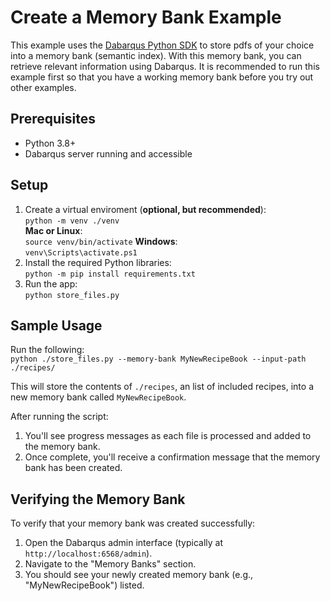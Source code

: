 # Create a Memory Bank Example

This example uses the [Dabarqus Python SDK](https://pypi.org/project/dabarqus/) to store pdfs of your choice into a memory bank (semantic index). With this memory bank, you can retrieve relevant information using Dabarqus. It is recommended to run this example first so that you have a working memory bank before you try out other examples.

## Prerequisites

- Python 3.8+
- Dabarqus server running and accessible

## Setup

1. Create a virtual enviroment (**optional, but recommended**):  
    `python -m venv ./venv`  
    **Mac or Linux**:  
    `source venv/bin/activate`
    **Windows**:  
    `venv\Scripts\activate.ps1`
2. Install the required Python libraries:  
    `python -m pip install requirements.txt`  
3. Run the app:  
    `python store_files.py`  

## Sample Usage  
Run the following:  
`python ./store_files.py --memory-bank MyNewRecipeBook --input-path ./recipes/`  

This will store the contents of `./recipes`, an list of included recipes, into a new memory bank called `MyNewRecipeBook`.  

After running the script:
1. You'll see progress messages as each file is processed and added to the memory bank.
2. Once complete, you'll receive a confirmation message that the memory bank has been created.

## Verifying the Memory Bank

To verify that your memory bank was created successfully:
1. Open the Dabarqus admin interface (typically at `http://localhost:6568/admin`).
2. Navigate to the "Memory Banks" section.
3. You should see your newly created memory bank (e.g., "MyNewRecipeBook") listed.